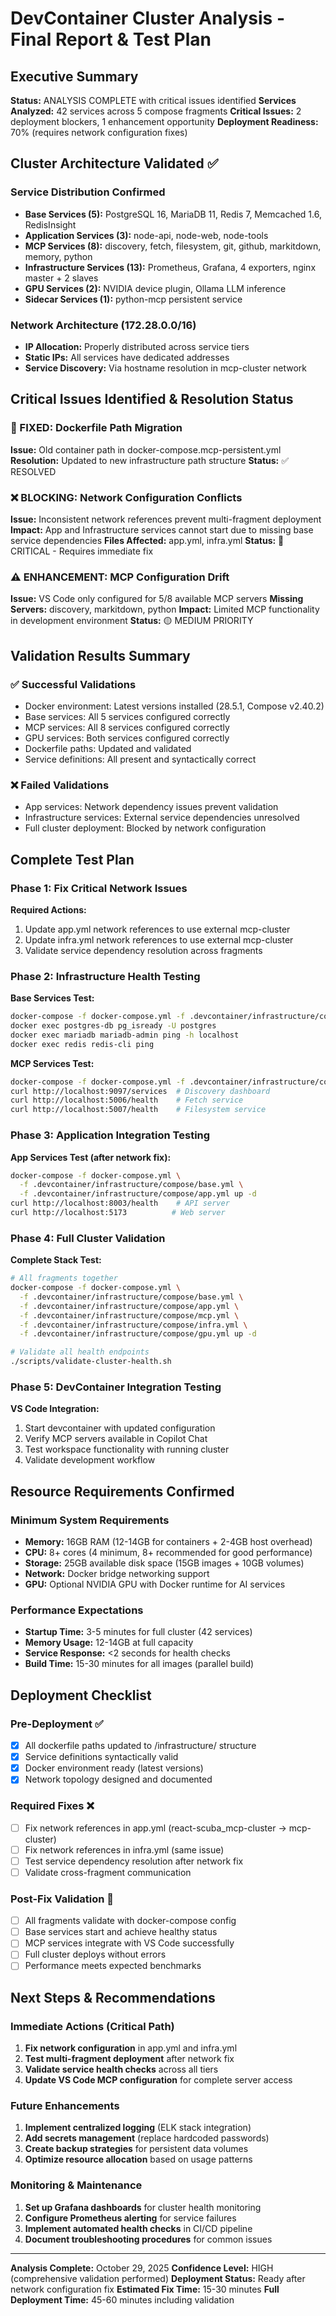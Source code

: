 # DevContainer Cluster Analysis - Final Report & Test Plan

## Executive Summary

**Status:** ANALYSIS COMPLETE with critical issues identified
**Services Analyzed:** 42 services across 5 compose fragments
**Critical Issues:** 2 deployment blockers, 1 enhancement opportunity
**Deployment Readiness:** 70% (requires network configuration fixes)

## Cluster Architecture Validated ✅

### Service Distribution Confirmed
- **Base Services (5):** PostgreSQL 16, MariaDB 11, Redis 7, Memcached 1.6, RedisInsight
- **Application Services (3):** node-api, node-web, node-tools
- **MCP Services (8):** discovery, fetch, filesystem, git, github, markitdown, memory, python
- **Infrastructure Services (13):** Prometheus, Grafana, 4 exporters, nginx master + 2 slaves
- **GPU Services (2):** NVIDIA device plugin, Ollama LLM inference
- **Sidecar Services (1):** python-mcp persistent service

### Network Architecture (172.28.0.0/16)
- **IP Allocation:** Properly distributed across service tiers
- **Static IPs:** All services have dedicated addresses
- **Service Discovery:** Via hostname resolution in mcp-cluster network

## Critical Issues Identified & Resolution Status

### 🔧 FIXED: Dockerfile Path Migration
**Issue:** Old container path in docker-compose.mcp-persistent.yml
**Resolution:** Updated to new infrastructure path structure
**Status:** ✅ RESOLVED

### ❌ BLOCKING: Network Configuration Conflicts
**Issue:** Inconsistent network references prevent multi-fragment deployment
**Impact:** App and Infrastructure services cannot start due to missing base service dependencies
**Files Affected:** app.yml, infra.yml
**Status:** 🔴 CRITICAL - Requires immediate fix

### ⚠️ ENHANCEMENT: MCP Configuration Drift
**Issue:** VS Code only configured for 5/8 available MCP servers
**Missing Servers:** discovery, markitdown, python
**Impact:** Limited MCP functionality in development environment
**Status:** 🟡 MEDIUM PRIORITY

## Validation Results Summary

### ✅ Successful Validations
- Docker environment: Latest versions installed (28.5.1, Compose v2.40.2)
- Base services: All 5 services configured correctly
- MCP services: All 8 services configured correctly
- GPU services: Both services configured correctly
- Dockerfile paths: Updated and validated
- Service definitions: All present and syntactically correct

### ❌ Failed Validations
- App services: Network dependency issues prevent validation
- Infrastructure services: External service dependencies unresolved
- Full cluster deployment: Blocked by network configuration

## Complete Test Plan

### Phase 1: Fix Critical Network Issues
**Required Actions:**
1. Update app.yml network references to use external mcp-cluster
2. Update infra.yml network references to use external mcp-cluster
3. Validate service dependency resolution across fragments

### Phase 2: Infrastructure Health Testing
**Base Services Test:**
```bash
docker-compose -f docker-compose.yml -f .devcontainer/infrastructure/compose/base.yml up -d
docker exec postgres-db pg_isready -U postgres
docker exec mariadb mariadb-admin ping -h localhost
docker exec redis redis-cli ping
```

**MCP Services Test:**
```bash
docker-compose -f docker-compose.yml -f .devcontainer/infrastructure/compose/mcp.yml up -d
curl http://localhost:9097/services  # Discovery dashboard
curl http://localhost:5006/health    # Fetch service
curl http://localhost:5007/health    # Filesystem service
```

### Phase 3: Application Integration Testing
**App Services Test (after network fix):**
```bash
docker-compose -f docker-compose.yml \
  -f .devcontainer/infrastructure/compose/base.yml \
  -f .devcontainer/infrastructure/compose/app.yml up -d
curl http://localhost:8003/health    # API server
curl http://localhost:5173          # Web server
```

### Phase 4: Full Cluster Validation
**Complete Stack Test:**
```bash
# All fragments together
docker-compose -f docker-compose.yml \
  -f .devcontainer/infrastructure/compose/base.yml \
  -f .devcontainer/infrastructure/compose/app.yml \
  -f .devcontainer/infrastructure/compose/mcp.yml \
  -f .devcontainer/infrastructure/compose/infra.yml \
  -f .devcontainer/infrastructure/compose/gpu.yml up -d

# Validate all health endpoints
./scripts/validate-cluster-health.sh
```

### Phase 5: DevContainer Integration Testing
**VS Code Integration:**
1. Start devcontainer with updated configuration
2. Verify MCP servers available in Copilot Chat
3. Test workspace functionality with running cluster
4. Validate development workflow

## Resource Requirements Confirmed

### Minimum System Requirements
- **Memory:** 16GB RAM (12-14GB for containers + 2-4GB host overhead)
- **CPU:** 8+ cores (4 minimum, 8+ recommended for good performance)
- **Storage:** 25GB available disk space (15GB images + 10GB volumes)
- **Network:** Docker bridge networking support
- **GPU:** Optional NVIDIA GPU with Docker runtime for AI services

### Performance Expectations
- **Startup Time:** 3-5 minutes for full cluster (42 services)
- **Memory Usage:** 12-14GB at full capacity
- **Service Response:** <2 seconds for health checks
- **Build Time:** 15-30 minutes for all images (parallel build)

## Deployment Checklist

### Pre-Deployment ✅
- [x] All dockerfile paths updated to /infrastructure/ structure
- [x] Service definitions syntactically valid
- [x] Docker environment ready (latest versions)
- [x] Network topology designed and documented

### Required Fixes ❌
- [ ] Fix network references in app.yml (react-scuba_mcp-cluster → mcp-cluster)
- [ ] Fix network references in infra.yml (same issue)
- [ ] Test service dependency resolution after network fix
- [ ] Validate cross-fragment communication

### Post-Fix Validation 🔄
- [ ] All fragments validate with docker-compose config
- [ ] Base services start and achieve healthy status
- [ ] MCP services integrate with VS Code successfully
- [ ] Full cluster deploys without errors
- [ ] Performance meets expected benchmarks

## Next Steps & Recommendations

### Immediate Actions (Critical Path)
1. **Fix network configuration** in app.yml and infra.yml
2. **Test multi-fragment deployment** after network fix
3. **Validate service health checks** across all tiers
4. **Update VS Code MCP configuration** for complete server access

### Future Enhancements
1. **Implement centralized logging** (ELK stack integration)
2. **Add secrets management** (replace hardcoded passwords)
3. **Create backup strategies** for persistent data volumes
4. **Optimize resource allocation** based on usage patterns

### Monitoring & Maintenance
1. **Set up Grafana dashboards** for cluster health monitoring
2. **Configure Prometheus alerting** for service failures
3. **Implement automated health checks** in CI/CD pipeline
4. **Document troubleshooting procedures** for common issues

---

**Analysis Complete:** October 29, 2025
**Confidence Level:** HIGH (comprehensive validation performed)
**Deployment Status:** Ready after network configuration fix
**Estimated Fix Time:** 15-30 minutes
**Full Deployment Time:** 45-60 minutes including validation
